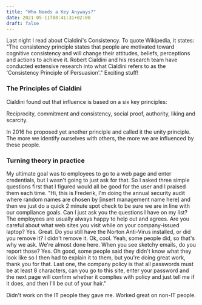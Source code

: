 ```yaml
---
title: "Who Needs a Key Anyways?"
date: 2021-05-11T08:41:31+02:00
draft: false
---
```


Last night I read about Cialdini's Consistency. To quote Wikipedia, it states:
"The consistency principle states that people are motivated toward cognitive consistency and will change their attitudes, beliefs, perceptions and actions to achieve it. Robert Cialdini and his research team have conducted extensive research into what Cialdini refers to as the 'Consistency Principle of Persuasion'."
Exciting stuff! 

### The Principles of Cialdini

Cialdini found out that influence is based on a six key principles: 

Reciprocity, commitment and consistency, social proof, authority, liking and scarcity.

In 2016 he proposed yet another principle and called it the unity principle. The more we identify ourselves with others, the more we are influenced by these people.


### Turning theory in practice
My ultimate goal was to employees to go to a web page and enter credentials, but I wasn't going to just ask for that. So I asked three simple questions first that I figured would all be good for the user and I praised them each time.
"Hi, this is Frederik, I'm doing the annual security audit where random names are chosen by [insert management name here] and then we just do a quick 2 minute spot check to be sure we are in line with our compliance goals. Can I just ask you the questions I have on my list? The employees are usually always happy to help out and agrees.
Are you careful about what web sites you visit while on your company-issued laptop?
Yes.
Great. Do you still have the Norton Anti-Virus installed, or did you remove it?
I didn't remove it.
Ok, cool. Yeah, some people did, so that's why we ask. We're almost done here.
When you see sketchy emails, do you report those?
Yes.
Oh good, some people said they didn't know what they look like so I then had to explain it to them, but you're doing great work, thank you for that. Last one, the company policy is that all passwords must be at least 8 characters, can you go to this site, enter your password and the next page will confirm whether it complies with policy and just tell me if it does, and then I'll be out of your hair."

Didn't work on the IT people they gave me. Worked great on non-IT people.